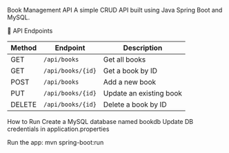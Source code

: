 Book Management API
A simple CRUD API built using Java Spring Boot and MySQL.

🧪 API Endpoints

| Method | Endpoint             | Description            |
|--------|----------------------|------------------------|
| GET    | `/api/books`         | Get all books          |
| GET    | `/api/books/{id}`    | Get a book by ID       |
| POST   | `/api/books`         | Add a new book         |
| PUT    | `/api/books/{id}`    | Update an existing book|
| DELETE | `/api/books/{id}`    | Delete a book by ID    |


How to Run
Create a MySQL database named bookdb
Update DB credentials in application.properties

Run the app:
mvn spring-boot:run

